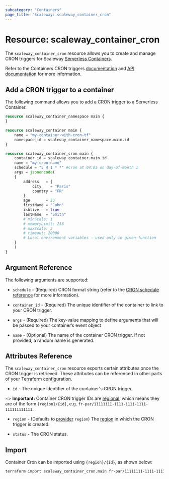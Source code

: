 ```yaml
---
subcategory: "Containers"
page_title: "Scaleway: scaleway_container_cron"
---
```


# Resource: scaleway_container_cron

The `scaleway_container_cron` resource allows you to create and manage CRON triggers for Scaleway [Serverless Containers](https://www.scaleway.com/en/docs/serverless/containers/).

Refer to the Containers CRON triggers [documentation](https://www.scaleway.com/en/docs/serverless/containers/how-to/add-trigger-to-a-container/) and [API documentation](https://www.scaleway.com/en/developers/api/serverless-containers/#path-triggers-list-all-triggers) for more information.

## Add a CRON trigger to a container

The following command allows you to add a CRON trigger to a Serverless Container.

```terraform
resource scaleway_container_namespace main {
}

resource scaleway_container main {
    name = "my-container-with-cron-tf"
    namespace_id = scaleway_container_namespace.main.id
}

resource scaleway_container_cron main {
    container_id = scaleway_container.main.id
    name = "my-cron-name"
    schedule = "5 4 1 * *" #cron at 04:05 on day-of-month 1
    args = jsonencode(
    {
        address   = {
            city    = "Paris"
            country = "FR"
        }
        age       = 23
        firstName = "John"
        isAlive   = true
        lastName  = "Smith"
        # minScale: 1
        # memoryLimit: 256
        # maxScale: 2
        # timeout: 20000
        # Local environment variables - used only in given function
    }
    )
}
```

## Argument Reference

The following arguments are supported:

- `schedule` - (Required) CRON format string (refer to the [CRON schedule reference](https://www.scaleway.com/en/docs/serverless/containers/reference-content/cron-schedules/) for more information).

- `container_id` - (Required) The unique identifier of the container to link to your CRON trigger.

- `args` - (Required) The key-value mapping to define arguments that will be passed to your container’s event object

- `name` - (Optional) The name of the container CRON trigger. If not provided, a random name is generated.

## Attributes Reference

The `scaleway_container_cron` resource exports certain attributes once the CRON trigger is retrieved. These attributes can be referenced in other parts of your Terraform configuration.


- `id` - The unique identifier of the container's CRON trigger.

~> **Important:** Container CRON trigger IDs are [regional](../guides/regions_and_zones.md#resource-ids), which means they are of the form `{region}/{id}`, e.g. `fr-par/11111111-1111-1111-1111-111111111111`.

- `region` - (Defaults to [provider](../index.md#region) `region`) The [region](../guides/regions_and_zones.md#regions)
  in which the CRON trigger is created.

- `status` - The CRON status.

## Import

Container Cron can be imported using `{region}/{id}`, as shown below:

```bash
terraform import scaleway_container_cron.main fr-par/11111111-1111-1111-1111-111111111111
```
